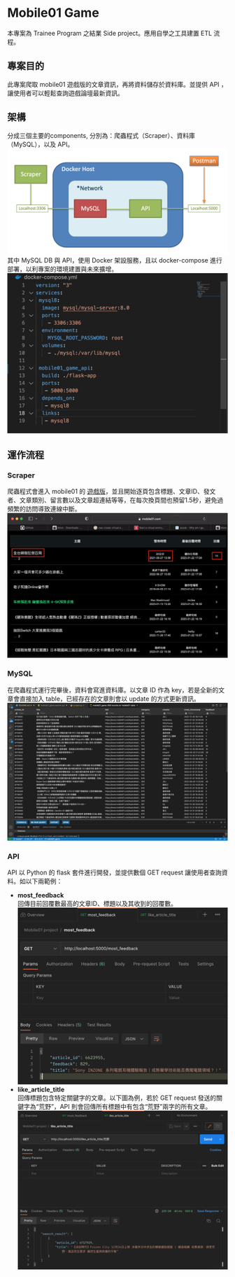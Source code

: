 # Mobile01 Game

本專案為 Trainee Program 之結業 Side project。應用自學之工具建置 ETL 流程。

## 專案目的
此專案爬取 mobile01 遊戲版的文章資訊，再將資料儲存於資料庫。並提供 API ，讓使用者可以輕鬆查詢遊戲論壇最新資訊。
## 架構
分成三個主要的components, 分別為：爬蟲程式（Scraper）、資料庫（MySQL），以及 API。  
![Architecture](./screenshot/architecture.png)  
其中 MySQL DB 與 API，使用 Docker 架設服務，且以 docker-compose 進行部署，以利專案的環境建置與未來擴增。
![Docker-compose](./screenshot/docker-compose.png)  

## 運作流程
### Scraper
爬蟲程式會進入 mobile01 的 [遊戲版](https://www.mobile01.com/forumtopic.php?c=23)，並且開始逐頁包含標題、文章ID、發文者、文章類別、留言數以及文章超連結等等，在每次換頁間也預留1.5秒，避免過頻繁的訪問導致連線中斷。
![Mobile01](./screenshot/mobile01.png)
### MySQL
在爬蟲程式運行完畢後，資料會寫進資料庫。以文章 ID 作為 key，若是全新的文章會直接加入 table，已經存在的文章則會以 update 的方式更新資訊。
![MySQL](./screenshot/mysql.png)
### API
API 以 Python 的 flask 套件進行開發，並提供數個 GET request 讓使用者查詢資料。如以下兩範例：
- **most_feedback**  
回傳目前回覆數最高的文章ID、標題以及其收到的回覆數。
![most_feedback](./screenshot/most_feedback.png)
- **like_article_title**  
回傳標題包含特定關鍵字的文章。以下圖為例，若於 GET request 發送的關鍵字為“荒野”，API 則會回傳所有標題中有包含“荒野”兩字的所有文章。
![like_article_title](./screenshot/like_article_title.png)